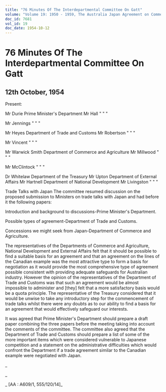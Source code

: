```yaml
---
title: "76 Minutes Of The Interdepartmental Committee On Gatt"
volume: "Volume 19: 1950 - 1959, The Australia Japan Agreement on Commerce"
doc_id: 7681
vol_id: 19
doc_date: 1954-10-12
---
```


# 76 Minutes Of The Interdepartmental Committee On Gatt

## 12th October, 1954

Present:

Mr Durie Prime Minister's Department Mr Hall " " "

Mr Jennings " " "

Mr Heyes Department of Trade and Customs Mr Robertson " " "

Mr Vincent " " "

Mr Warwick Smith Department of Commerce and Agriculture Mr Millwood " " "

Mr McClintock " " "

Dr Whitelaw Department of the Treasury Mr Upton Department of External Affairs Mr Hartnell Department of National Development Mr Livingston " " "

Trade Talks with Japan The committee resumed discussion on the proposed submission to Ministers on trade talks with Japan and had before it the following papers:

Introduction and background to discussions-Prime Minister's Department.

Possible types of agreement-Department of Trade and Customs.

Concessions we might seek from Japan-Department of Commerce and Agriculture.

The representatives of the Departments of Commerce and Agriculture, National Development and External Affairs felt that it should be possible to find a suitable basis for an agreement and that an agreement on the lines of the Canadian example was the most attractive type to form a basis for negotiation as it would provide the most comprehensive type of agreement possible consistent with providing adequate safeguards for Australian industry. However the opinion of the representatives of the Department of Trade and Customs was that such an agreement would be almost impossible to administer and [they] felt that a more satisfactory basis would be a quota principle. The representative of the Treasury considered that it would be unwise to take any introductory step for the commencement of trade talks whilst there were any doubts as to our ability to find a basis for an agreement that would effectively safeguard our interests.

It was agreed that Prime Minister's Department should prepare a draft paper combining the three papers before the meeting taking into account the comments of the committee. The committee also agreed that the Department of Trade and Customs should prepare a list of some of the more important items which were considered vulnerable to Japanese competition and a statement on the administrative difficulties which would confront the Department if a trade agreement similar to the Canadian example were negotiated with Japan.

_

_

_ [AA : A609/1, 555/120/14]_
